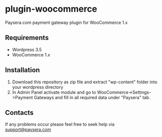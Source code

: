 plugin-woocommerce
======================

Paysera.com payment gateway plugin for WooCommerce 1.x

Requirements
------------

- Wordpress 3.5
- WooCommerce 1.x

Installation
------------

1. Download this repository as zip file and extract "wp-content" folder into your wordpress directory
2. In Admin Panel activate module and go to WooCommerce->Settings->Payment Gateways and fill in all required data under "Paysera" tab.

Contacts
--------

If any problems occur please feel free to seek help via support@paysera.com
